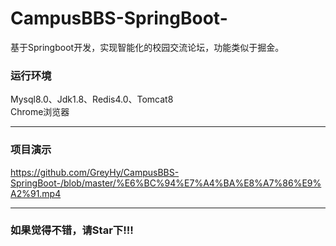 # CampusBBS-SpringBoot-
基于Springboot开发，实现智能化的校园交流论坛，功能类似于掘金。
### 运行环境
Mysql8.0、Jdk1.8、Redis4.0、Tomcat8  
Chrome浏览器
*****
### 项目演示
https://github.com/GreyHy/CampusBBS-SpringBoot-/blob/master/%E6%BC%94%E7%A4%BA%E8%A7%86%E9%A2%91.mp4
*****
### 如果觉得不错，请Star下!!!

